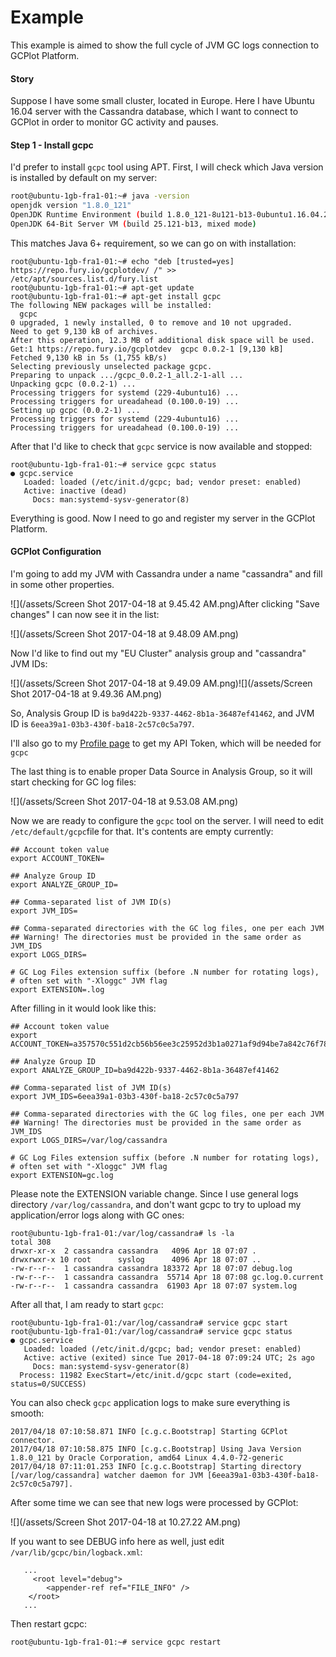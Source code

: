# Example

This example is aimed to show the full cycle of JVM GC logs connection to GCPlot Platform.

#### Story

Suppose I have some small cluster, located in Europe. Here I have Ubuntu 16.04 server with the Cassandra database, which I want to connect to GCPlot in order to monitor GC activity and pauses.

#### Step 1 - Install gcpc

I'd prefer to install `gcpc` tool using APT. First, I will check which Java version is installed by default on my server:

```bash
root@ubuntu-1gb-fra1-01:~# java -version
openjdk version "1.8.0_121"
OpenJDK Runtime Environment (build 1.8.0_121-8u121-b13-0ubuntu1.16.04.2-b13)
OpenJDK 64-Bit Server VM (build 25.121-b13, mixed mode)
```

This matches Java 6+ requirement, so we can go on with installation:

```
root@ubuntu-1gb-fra1-01:~# echo "deb [trusted=yes] https://repo.fury.io/gcplotdev/ /" >> /etc/apt/sources.list.d/fury.list
root@ubuntu-1gb-fra1-01:~# apt-get update
root@ubuntu-1gb-fra1-01:~# apt-get install gcpc
The following NEW packages will be installed:
  gcpc
0 upgraded, 1 newly installed, 0 to remove and 10 not upgraded.
Need to get 9,130 kB of archives.
After this operation, 12.3 MB of additional disk space will be used.
Get:1 https://repo.fury.io/gcplotdev  gcpc 0.0.2-1 [9,130 kB]
Fetched 9,130 kB in 5s (1,755 kB/s) 
Selecting previously unselected package gcpc.
Preparing to unpack .../gcpc_0.0.2-1_all.2-1-all ...
Unpacking gcpc (0.0.2-1) ...
Processing triggers for systemd (229-4ubuntu16) ...
Processing triggers for ureadahead (0.100.0-19) ...
Setting up gcpc (0.0.2-1) ...
Processing triggers for systemd (229-4ubuntu16) ...
Processing triggers for ureadahead (0.100.0-19) ...
```

After that I'd like to check that `gcpc` service is now available and stopped:

```
root@ubuntu-1gb-fra1-01:~# service gcpc status
● gcpc.service
   Loaded: loaded (/etc/init.d/gcpc; bad; vendor preset: enabled)
   Active: inactive (dead)
     Docs: man:systemd-sysv-generator(8)
```

Everything is good. Now I need to go and register my server in the GCPlot Platform.

#### GCPlot Configuration

I'm going to add my JVM with Cassandra under a name "cassandra" and fill in some other properties.

![](/assets/Screen Shot 2017-04-18 at 9.45.42 AM.png)After clicking "Save changes" I can now see it in the list:

![](/assets/Screen Shot 2017-04-18 at 9.48.09 AM.png)

Now I'd like to find out my "EU Cluster" analysis group and "cassandra" JVM IDs:

![](/assets/Screen Shot 2017-04-18 at 9.49.09 AM.png)![](/assets/Screen Shot 2017-04-18 at 9.49.36 AM.png)

So, Analysis Group ID is `ba9d422b-9337-4462-8b1a-36487ef41462`, and JVM ID is `6eea39a1-03b3-430f-ba18-2c57c0c5a797`.

I'll also go to my [Profile page](/gcplot-overview/you-profile.md) to get my API Token, which will be needed for `gcpc`

The last thing is to enable proper Data Source in Analysis Group, so it will start checking for GC log files:

![](/assets/Screen Shot 2017-04-18 at 9.53.08 AM.png)

Now we are ready to configure the `gcpc` tool on the server. I will need to edit `/etc/default/gcpc`file for that. It's contents are empty currently:

```
## Account token value
export ACCOUNT_TOKEN=

## Analyze Group ID
export ANALYZE_GROUP_ID=

## Comma-separated list of JVM ID(s)
export JVM_IDS=

## Comma-separated directories with the GC log files, one per each JVM
## Warning! The directories must be provided in the same order as JVM_IDS
export LOGS_DIRS=

# GC Log Files extension suffix (before .N number for rotating logs),
# often set with "-Xloggc" JVM flag
export EXTENSION=.log
```

After filling in it would look like this:

```
## Account token value
export ACCOUNT_TOKEN=a357570c551d2cb56b56ee3c25952d3b1a0271af9d94be7a842c76f7816d0ad3

## Analyze Group ID
export ANALYZE_GROUP_ID=ba9d422b-9337-4462-8b1a-36487ef41462

## Comma-separated list of JVM ID(s)
export JVM_IDS=6eea39a1-03b3-430f-ba18-2c57c0c5a797

## Comma-separated directories with the GC log files, one per each JVM
## Warning! The directories must be provided in the same order as JVM_IDS
export LOGS_DIRS=/var/log/cassandra

# GC Log Files extension suffix (before .N number for rotating logs),
# often set with "-Xloggc" JVM flag
export EXTENSION=gc.log
```

Please note the EXTENSION variable change. Since I use general logs directory `/var/log/cassandra`, and don't want gcpc to try to upload my application/error logs along with GC ones:

```
root@ubuntu-1gb-fra1-01:/var/log/cassandra# ls -la
total 308
drwxr-xr-x  2 cassandra cassandra   4096 Apr 18 07:07 .
drwxrwxr-x 10 root      syslog      4096 Apr 18 07:07 ..
-rw-r--r--  1 cassandra cassandra 183372 Apr 18 07:07 debug.log
-rw-r--r--  1 cassandra cassandra  55714 Apr 18 07:08 gc.log.0.current
-rw-r--r--  1 cassandra cassandra  61903 Apr 18 07:07 system.log
```

After all that, I am ready to start `gcpc`:

```
root@ubuntu-1gb-fra1-01:/var/log/cassandra# service gcpc start
root@ubuntu-1gb-fra1-01:/var/log/cassandra# service gcpc status
● gcpc.service
   Loaded: loaded (/etc/init.d/gcpc; bad; vendor preset: enabled)
   Active: active (exited) since Tue 2017-04-18 07:09:24 UTC; 2s ago
     Docs: man:systemd-sysv-generator(8)
  Process: 11982 ExecStart=/etc/init.d/gcpc start (code=exited, status=0/SUCCESS)
```

You can also check `gcpc` application logs to make sure everything is smooth:

```
2017/04/18 07:10:58.871 INFO [c.g.c.Bootstrap] Starting GCPlot connector.
2017/04/18 07:10:58.875 INFO [c.g.c.Bootstrap] Using Java Version 1.8.0_121 by Oracle Corporation, amd64 Linux 4.4.0-72-generic
2017/04/18 07:11:01.253 INFO [c.g.c.Bootstrap] Starting directory [/var/log/cassandra] watcher daemon for JVM [6eea39a1-03b3-430f-ba18-2c57c0c5a797].
```

After some time we can see that new logs were processed by GCPlot:

![](/assets/Screen Shot 2017-04-18 at 10.27.22 AM.png)

If you want to see DEBUG info here as well, just edit `/var/lib/gcpc/bin/logback.xml`:

```
   ...
     <root level="debug">
        <appender-ref ref="FILE_INFO" />
    </root>
   ...
```

Then restart gcpc:

```
root@ubuntu-1gb-fra1-01:~# service gcpc restart
```




